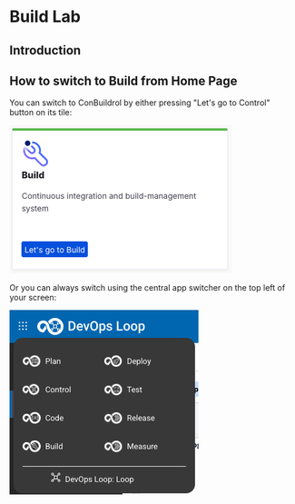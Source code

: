 # Build Lab

## Introduction

## How to switch to Build from Home Page

You can switch to ConBuildrol by either pressing "Let's go to Control" button on its tile:

![Build Tile lets go](../introduction/media/Loop_switch_to_Build.png)

Or you can always switch using the central app switcher on the top left of your screen:

![Central App Switcher](../introduction/media/Loop_central_app_control.png)
